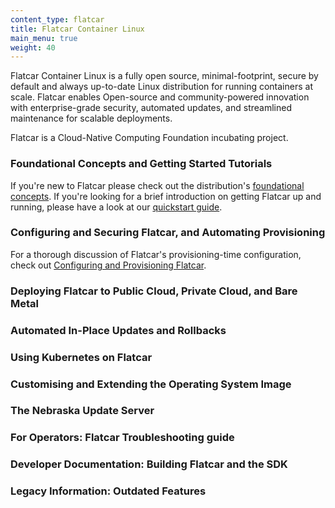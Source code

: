 ```yaml
---
content_type: flatcar
title: Flatcar Container Linux
main_menu: true
weight: 40
---
```


Flatcar Container Linux is a fully open source, minimal-footprint, secure by default and always up-to-date Linux distribution for running containers at scale.
Flatcar enables Open-source and community-powered innovation with enterprise-grade security, automated updates, and streamlined maintenance for scalable deployments.

Flatcar is a Cloud-Native Computing Foundation incubating project.

### Foundational Concepts and Getting Started Tutorials

If you're new to Flatcar please check out the distribution's [foundational concepts][concepts].
If you're looking for a brief introduction on getting Flatcar up and running, please have a look at our [quickstart guide][quick-start].


### Configuring and Securing Flatcar, and Automating Provisioning 

For a thorough discussion of Flatcar's provisioning-time configuration, check out [Configuring and Provisioning Flatcar][configuration].


### Deploying Flatcar to Public Cloud, Private Cloud, and Bare Metal

### Automated In-Place Updates and Rollbacks

### Using Kubernetes on Flatcar

### Customising and Extending the Operating System Image

### The Nebraska Update Server

### For Operators: Flatcar Troubleshooting guide

### Developer Documentation: Building Flatcar and the SDK

### Legacy Information: Outdated Features


[concepts]: concept-quickstart
[quick-start]: concept-quickstart/quickstart
[configuration]: configuration-provisioning
